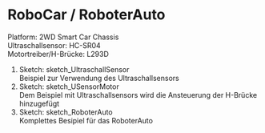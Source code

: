 # RoboCar / RoboterAuto

Platform: 2WD Smart Car Chassis  
Ultraschallsensor: HC-SR04  
Motortreiber/H-Brücke: L293D  
  
1. Sketch: sketch_UltraschallSensor  
Beispiel zur Verwendung des Ultraschallsensors  
2. Sketch: sketch_USensorMotor  
Dem Beispiel mit Ultraschallsensors wird die Ansteuerung der H-Brücke hinzugefügt  
3. Sketch: sketch_RoboterAuto  
Komplettes Besipiel für das RoboterAuto  

